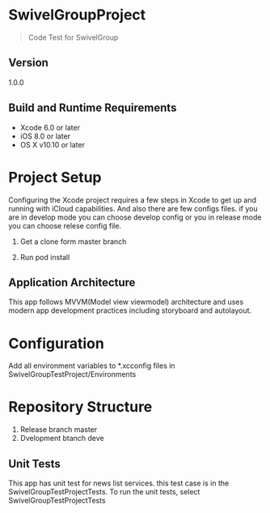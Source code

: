 # SwivelGroupProject
> Code Test for SwivelGroup
## Version
1.0.0

## Build and Runtime Requirements
+ Xcode 6.0 or later
+ iOS 8.0 or later
+ OS X v10.10 or later

# Project Setup
Configuring the Xcode project requires a few steps in Xcode to get up and running with iCloud capabilities. And also there are few configs files. if you are in develop mode you can choose develop config or you in release mode you can choose relese config file.

1. Get a clone form master branch

2. Run pod install

## Application Architecture
This app follows MVVM(Model view viewmodel) architecture and uses modern app development practices including storyboard and autolayout.   

# Configuration
Add all environment variables to *.xcconfig files in SwivelGroupTestProject/Environments

# Repository Structure
1. Release branch master
2. Dvelopment btanch deve

## Unit Tests
This app has unit test for news list services. this test case is in the SwivelGroupTestProjectTests. To run the unit tests, select SwivelGroupTestProjectTests
